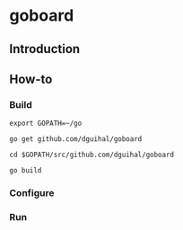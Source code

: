 # goboard

## Introduction

## How-to

### Build

`export GOPATH=~/go`

`go get github.com/dguihal/goboard`

`cd $GOPATH/src/github.com/dguihal/goboard`

`go build`

### Configure

### Run
